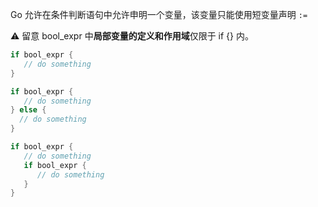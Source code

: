 Go 允许在条件判断语句中允许申明一个变量，该变量只能使用短变量声明 `:=`

:warning: 留意 bool_expr 中**局部变量的定义和作用域**仅限于 if {} 内。

```go
if bool_expr {
   // do something
}
```

```go
if bool_expr {
   // do something
} else {
  // do something
}
```

```go
if bool_expr {
   // do something
   if bool_expr {
      // do something
   }
}
```

